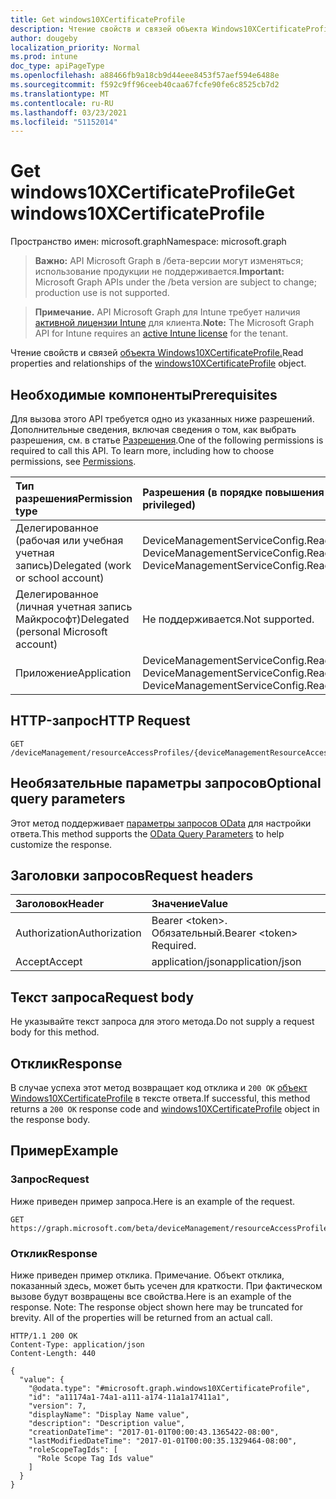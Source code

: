 ```yaml
---
title: Get windows10XCertificateProfile
description: Чтение свойств и связей объекта Windows10XCertificateProfile.
author: dougeby
localization_priority: Normal
ms.prod: intune
doc_type: apiPageType
ms.openlocfilehash: a88466fb9a18cb9d44eee8453f57aef594e6488e
ms.sourcegitcommit: f592c9ff96ceeb40caa67fcfe90fe6c8525cb7d2
ms.translationtype: MT
ms.contentlocale: ru-RU
ms.lasthandoff: 03/23/2021
ms.locfileid: "51152014"
---
```

# <a name="get-windows10xcertificateprofile"></a><span data-ttu-id="0b824-103">Get windows10XCertificateProfile</span><span class="sxs-lookup"><span data-stu-id="0b824-103">Get windows10XCertificateProfile</span></span>

<span data-ttu-id="0b824-104">Пространство имен: microsoft.graph</span><span class="sxs-lookup"><span data-stu-id="0b824-104">Namespace: microsoft.graph</span></span>

> <span data-ttu-id="0b824-105">**Важно:** API Microsoft Graph в /бета-версии могут изменяться; использование продукции не поддерживается.</span><span class="sxs-lookup"><span data-stu-id="0b824-105">**Important:** Microsoft Graph APIs under the /beta version are subject to change; production use is not supported.</span></span>

> <span data-ttu-id="0b824-106">**Примечание.** API Microsoft Graph для Intune требует наличия [активной лицензии Intune](https://go.microsoft.com/fwlink/?linkid=839381) для клиента.</span><span class="sxs-lookup"><span data-stu-id="0b824-106">**Note:** The Microsoft Graph API for Intune requires an [active Intune license](https://go.microsoft.com/fwlink/?linkid=839381) for the tenant.</span></span>

<span data-ttu-id="0b824-107">Чтение свойств и связей [объекта Windows10XCertificateProfile.](../resources/intune-rapolicy-windows10xcertificateprofile.md)</span><span class="sxs-lookup"><span data-stu-id="0b824-107">Read properties and relationships of the [windows10XCertificateProfile](../resources/intune-rapolicy-windows10xcertificateprofile.md) object.</span></span>

## <a name="prerequisites"></a><span data-ttu-id="0b824-108">Необходимые компоненты</span><span class="sxs-lookup"><span data-stu-id="0b824-108">Prerequisites</span></span>
<span data-ttu-id="0b824-p101">Для вызова этого API требуется одно из указанных ниже разрешений. Дополнительные сведения, включая сведения о том, как выбрать разрешения, см. в статье [Разрешения](/graph/permissions-reference).</span><span class="sxs-lookup"><span data-stu-id="0b824-p101">One of the following permissions is required to call this API. To learn more, including how to choose permissions, see [Permissions](/graph/permissions-reference).</span></span>

|<span data-ttu-id="0b824-111">Тип разрешения</span><span class="sxs-lookup"><span data-stu-id="0b824-111">Permission type</span></span>|<span data-ttu-id="0b824-112">Разрешения (в порядке повышения привилегий)</span><span class="sxs-lookup"><span data-stu-id="0b824-112">Permissions (from least to most privileged)</span></span>|
|:---|:---|
|<span data-ttu-id="0b824-113">Делегированное (рабочая или учебная учетная запись)</span><span class="sxs-lookup"><span data-stu-id="0b824-113">Delegated (work or school account)</span></span>|<span data-ttu-id="0b824-114">DeviceManagementServiceConfig.Read.All, DeviceManagementServiceConfig.ReadWrite.All</span><span class="sxs-lookup"><span data-stu-id="0b824-114">DeviceManagementServiceConfig.Read.All, DeviceManagementServiceConfig.ReadWrite.All</span></span>|
|<span data-ttu-id="0b824-115">Делегированное (личная учетная запись Майкрософт)</span><span class="sxs-lookup"><span data-stu-id="0b824-115">Delegated (personal Microsoft account)</span></span>|<span data-ttu-id="0b824-116">Не поддерживается.</span><span class="sxs-lookup"><span data-stu-id="0b824-116">Not supported.</span></span>|
|<span data-ttu-id="0b824-117">Приложение</span><span class="sxs-lookup"><span data-stu-id="0b824-117">Application</span></span>|<span data-ttu-id="0b824-118">DeviceManagementServiceConfig.Read.All, DeviceManagementServiceConfig.ReadWrite.All</span><span class="sxs-lookup"><span data-stu-id="0b824-118">DeviceManagementServiceConfig.Read.All, DeviceManagementServiceConfig.ReadWrite.All</span></span>|

## <a name="http-request"></a><span data-ttu-id="0b824-119">HTTP-запрос</span><span class="sxs-lookup"><span data-stu-id="0b824-119">HTTP Request</span></span>
<!-- {
  "blockType": "ignored"
}
-->
``` http
GET /deviceManagement/resourceAccessProfiles/{deviceManagementResourceAccessProfileBaseId}
```

## <a name="optional-query-parameters"></a><span data-ttu-id="0b824-120">Необязательные параметры запросов</span><span class="sxs-lookup"><span data-stu-id="0b824-120">Optional query parameters</span></span>
<span data-ttu-id="0b824-121">Этот метод поддерживает [параметры запросов OData](/graph/query-parameters) для настройки ответа.</span><span class="sxs-lookup"><span data-stu-id="0b824-121">This method supports the [OData Query Parameters](/graph/query-parameters) to help customize the response.</span></span>

## <a name="request-headers"></a><span data-ttu-id="0b824-122">Заголовки запросов</span><span class="sxs-lookup"><span data-stu-id="0b824-122">Request headers</span></span>
|<span data-ttu-id="0b824-123">Заголовок</span><span class="sxs-lookup"><span data-stu-id="0b824-123">Header</span></span>|<span data-ttu-id="0b824-124">Значение</span><span class="sxs-lookup"><span data-stu-id="0b824-124">Value</span></span>|
|:---|:---|
|<span data-ttu-id="0b824-125">Authorization</span><span class="sxs-lookup"><span data-stu-id="0b824-125">Authorization</span></span>|<span data-ttu-id="0b824-126">Bearer &lt;token&gt;. Обязательный.</span><span class="sxs-lookup"><span data-stu-id="0b824-126">Bearer &lt;token&gt; Required.</span></span>|
|<span data-ttu-id="0b824-127">Accept</span><span class="sxs-lookup"><span data-stu-id="0b824-127">Accept</span></span>|<span data-ttu-id="0b824-128">application/json</span><span class="sxs-lookup"><span data-stu-id="0b824-128">application/json</span></span>|

## <a name="request-body"></a><span data-ttu-id="0b824-129">Текст запроса</span><span class="sxs-lookup"><span data-stu-id="0b824-129">Request body</span></span>
<span data-ttu-id="0b824-130">Не указывайте текст запроса для этого метода.</span><span class="sxs-lookup"><span data-stu-id="0b824-130">Do not supply a request body for this method.</span></span>

## <a name="response"></a><span data-ttu-id="0b824-131">Отклик</span><span class="sxs-lookup"><span data-stu-id="0b824-131">Response</span></span>
<span data-ttu-id="0b824-132">В случае успеха этот метод возвращает код отклика и `200 OK` [объект Windows10XCertificateProfile](../resources/intune-rapolicy-windows10xcertificateprofile.md) в тексте ответа.</span><span class="sxs-lookup"><span data-stu-id="0b824-132">If successful, this method returns a `200 OK` response code and [windows10XCertificateProfile](../resources/intune-rapolicy-windows10xcertificateprofile.md) object in the response body.</span></span>

## <a name="example"></a><span data-ttu-id="0b824-133">Пример</span><span class="sxs-lookup"><span data-stu-id="0b824-133">Example</span></span>

### <a name="request"></a><span data-ttu-id="0b824-134">Запрос</span><span class="sxs-lookup"><span data-stu-id="0b824-134">Request</span></span>
<span data-ttu-id="0b824-135">Ниже приведен пример запроса.</span><span class="sxs-lookup"><span data-stu-id="0b824-135">Here is an example of the request.</span></span>
``` http
GET https://graph.microsoft.com/beta/deviceManagement/resourceAccessProfiles/{deviceManagementResourceAccessProfileBaseId}
```

### <a name="response"></a><span data-ttu-id="0b824-136">Отклик</span><span class="sxs-lookup"><span data-stu-id="0b824-136">Response</span></span>
<span data-ttu-id="0b824-p102">Ниже приведен пример отклика. Примечание. Объект отклика, показанный здесь, может быть усечен для краткости. При фактическом вызове будут возвращены все свойства.</span><span class="sxs-lookup"><span data-stu-id="0b824-p102">Here is an example of the response. Note: The response object shown here may be truncated for brevity. All of the properties will be returned from an actual call.</span></span>
``` http
HTTP/1.1 200 OK
Content-Type: application/json
Content-Length: 440

{
  "value": {
    "@odata.type": "#microsoft.graph.windows10XCertificateProfile",
    "id": "a11174a1-74a1-a111-a174-11a1a17411a1",
    "version": 7,
    "displayName": "Display Name value",
    "description": "Description value",
    "creationDateTime": "2017-01-01T00:00:43.1365422-08:00",
    "lastModifiedDateTime": "2017-01-01T00:00:35.1329464-08:00",
    "roleScopeTagIds": [
      "Role Scope Tag Ids value"
    ]
  }
}
```





